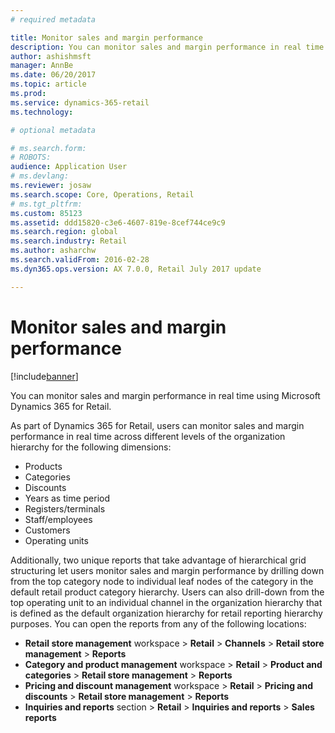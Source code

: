 ```yaml
---
# required metadata

title: Monitor sales and margin performance
description: You can monitor sales and margin performance in real time using Microsoft Dynamics 365 for Retail.
author: ashishmsft
manager: AnnBe
ms.date: 06/20/2017
ms.topic: article
ms.prod: 
ms.service: dynamics-365-retail
ms.technology: 

# optional metadata

# ms.search.form: 
# ROBOTS: 
audience: Application User
# ms.devlang: 
ms.reviewer: josaw
ms.search.scope: Core, Operations, Retail
# ms.tgt_pltfrm: 
ms.custom: 85123
ms.assetid: ddd15820-c3e6-4607-819e-8cef744ce9c9
ms.search.region: global
ms.search.industry: Retail
ms.author: asharchw
ms.search.validFrom: 2016-02-28
ms.dyn365.ops.version: AX 7.0.0, Retail July 2017 update

---
```


# Monitor sales and margin performance

[!include[banner](includes/banner.md)]


You can monitor sales and margin performance in real time using Microsoft Dynamics 365 for Retail.

As part of Dynamics 365 for Retail, users can monitor sales and margin performance in real time across different levels of the organization hierarchy for the following dimensions:

-   Products
-   Categories
-   Discounts
-   Years as time period
-   Registers/terminals
-   Staff/employees
-   Customers
-   Operating units

Additionally, two unique reports that take advantage of hierarchical grid structuring let users monitor sales and margin performance by drilling down from the top category node to individual leaf nodes of the category in the default retail product category hierarchy. Users can also drill-down from the top operating unit to an individual channel in the organization hierarchy that is defined as the default organization hierarchy for retail reporting hierarchy purposes. You can open the reports from any of the following locations:

-   **Retail store management** workspace &gt; **Retail** &gt; **Channels** &gt; **Retail store management** &gt; **Reports**
-   **Category and product management** workspace &gt; **Retail** &gt; **Product and categories** &gt; **Retail store management** &gt; **Reports**
-   **Pricing and discount management** workspace &gt; **Retail** &gt; **Pricing and discounts** &gt; **Retail store management** &gt; **Reports**
-   **Inquiries and reports** section &gt; **Retail** &gt; **Inquiries and reports** &gt; **Sales reports**


